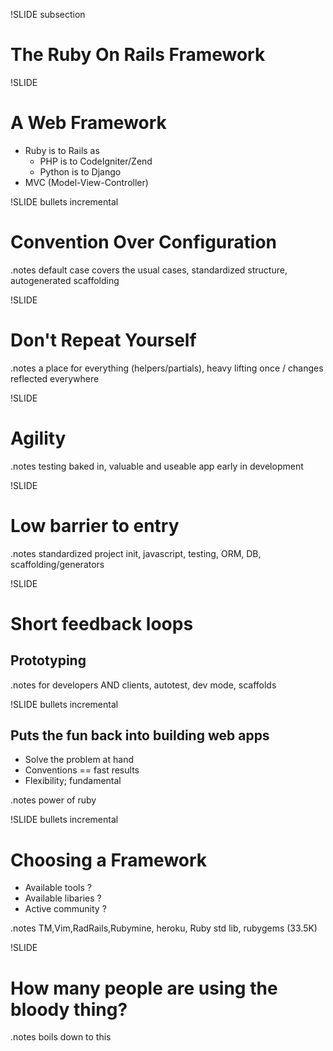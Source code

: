 !SLIDE subsection

# The Ruby On Rails Framework #

!SLIDE

# A Web Framework #

* Ruby is to Rails as
  * PHP is to CodeIgniter/Zend
  * Python is to Django
* MVC (Model-View-Controller)

!SLIDE bullets incremental
 
# Convention Over Configuration #

.notes default case covers the usual cases, standardized structure, autogenerated scaffolding


!SLIDE

# Don't Repeat Yourself #

.notes a place for everything (helpers/partials),  heavy lifting once / changes reflected everywhere


!SLIDE

# Agility #

.notes testing baked in, valuable and useable app early in development


!SLIDE

# Low barrier to entry

.notes standardized project init, javascript, testing, ORM, DB, scaffolding/generators


!SLIDE

# Short feedback loops
## Prototyping

.notes for developers AND clients, autotest, dev mode, scaffolds


!SLIDE bullets incremental

## Puts the fun back into building web apps

* Solve the problem at hand
* Conventions == fast results
* Flexibility; fundamental

.notes power of ruby


!SLIDE bullets incremental

# Choosing a Framework 

* Available tools ?
* Available libaries ?
* Active community ?

.notes TM,Vim,RadRails,Rubymine, heroku, Ruby std lib, rubygems (33.5K)


!SLIDE

# How many people are using the bloody thing? #

.notes boils down to this


